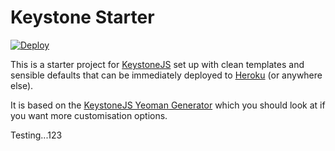 Keystone Starter
================

[![Deploy](https://www.herokucdn.com/deploy/button.png)](https://heroku.com/deploy?template=https://github.com/JedWatson/keystone-starter)

This is a starter project for [KeystoneJS](http://keystonejs.com) set up with clean templates and sensible defaults that can be immediately deployed to [Heroku](https://www.heroku.com) (or anywhere else).

It is based on the [KeystoneJS Yeoman Generator](https://github.com/keystonejs/generator-keystone) which you should look at if you want more customisation options.

Testing...123
